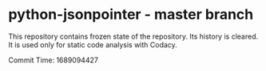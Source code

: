 # python-jsonpointer - master branch

This repository contains frozen state of the repository.
Its history is cleared. It is used only for static code
analysis with Codacy.

Commit Time: 1689094427